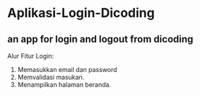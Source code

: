 # Aplikasi-Login-Dicoding
an app for login and logout from dicoding 
--------------------------------------------------------------
Alur Fitur Login:
1. Memasukkan email dan password
2. Memvalidasi masukan.
3. Menampilkan halaman beranda.
